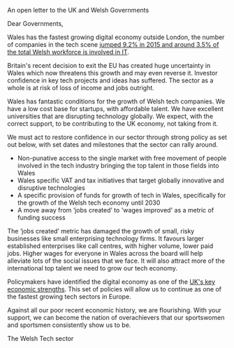 An open letter to the UK and Welsh Governments

Dear Governments,

Wales has the fastest growing digital economy outside London, the number of companies in the tech scene [jumped 9.2% in 2015 and around 3.5% of the total Welsh workforce is involved in IT][1]. 

Britain's recent decision to exit the EU has created huge uncertainty in Wales which now threatens this growth and may even reverse it. Investor confidence in key tech projects and ideas has suffered. The sector as a whole is at risk of loss of income and jobs outright.

Wales has fantastic conditions for the growth of Welsh tech companies. We have a low cost base for startups, with affordable talent. We have excellent universities that are disrupting technology globally. We expect, with the correct support, to be contributing to the UK economy, not taking from it.

We must act to restore confidence in our sector through strong policy as set out below, with set dates and milestones that the sector can rally around.

- Non-punative access to the single market with free movement of people involved in the tech industry bringing the top talent in those fields into Wales
- Wales specific VAT and tax initiatives that target globally innovative and disruptive technologies
- A specific provision of funds for growth of tech in Wales, specifically for the growth of the Welsh tech economy until 2030
- A move away from ‘jobs created’ to 'wages improved' as a metric of funding success 

The ‘jobs created’ metric has damaged the growth of small, risky businesses like small enterprising technology firms. It favours larger established enterprises like call centres, with higher volume, lower paid jobs. Higher wages for everyone in Wales across the board will help alleviate lots of the social issues that we face. It will also attract more of the international top talent we need to grow our tech economy.

Policymakers have identified the digital economy as one of the [UK's key economic strengths][2]. This set of policies will allow us to continue as one of the fastest growing tech sectors in Europe. 

Against all our poor recent economic history, we are flourishing. With your support, we can become the nation of overachievers that our sportswomen and sportsmen consistently show us to be.

The Welsh Tech sector

[1]:http://www.bbc.co.uk/news/uk-wales-37010376
[2]:http://news.sky.com/story/digital-tech-sector-60-bigger-than-thought-10439555
